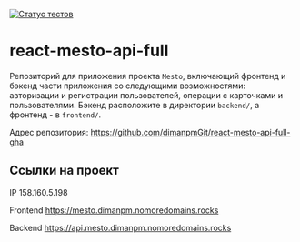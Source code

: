 [![Статус тестов](../../actions/workflows/tests.yml/badge.svg)](../../actions/workflows/tests.yml)

# react-mesto-api-full
Репозиторий для приложения проекта `Mesto`, включающий фронтенд и бэкенд части приложения со следующими возможностями: авторизации и регистрации пользователей, операции с карточками и пользователями. Бэкенд расположите в директории `backend/`, а фронтенд - в `frontend/`. 
  
Адрес репозитория: https://github.com/dimanpmGit/react-mesto-api-full-gha

## Ссылки на проект

IP 158.160.5.198

Frontend https://mesto.dimanpm.nomoredomains.rocks

Backend https://api.mesto.dimanpm.nomoredomains.rocks
